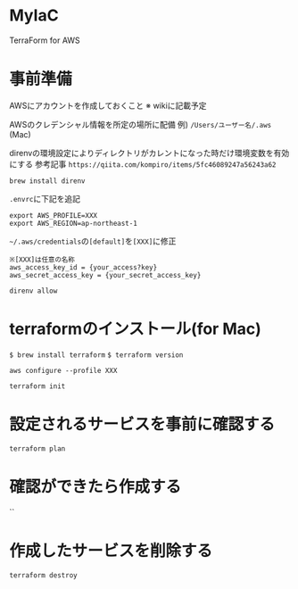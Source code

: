 # MyIaC
TerraForm for AWS

# 事前準備
AWSにアカウントを作成しておくこと
※ wikiに記載予定

AWSのクレデンシャル情報を所定の場所に配備
例) `/Users/ユーザー名/.aws` (Mac)

direnvの環境設定によりディレクトリがカレントになった時だけ環境変数を有効にする
参考記事
`https://qiita.com/kompiro/items/5fc46089247a56243a62`

`brew install direnv`

`.envrc`に下記を追記
```
export AWS_PROFILE=XXX
export AWS_REGION=ap-northeast-1
```
`~/.aws/credentials`の`[default]`を`[XXX]`に修正
```
※[XXX]は任意の名称
aws_access_key_id = {your_access?key}
aws_secret_access_key = {your_secret_access_key}
```
`direnv allow`

# terraformのインストール(for Mac)
`$ brew install terraform`
`$ terraform version`

`aws configure --profile XXX`

`terraform init`

# 設定されるサービスを事前に確認する
`terraform plan`

# 確認ができたら作成する
``

# 作成したサービスを削除する
`terraform destroy`

